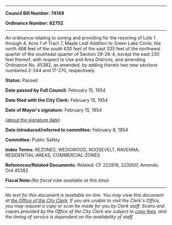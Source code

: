 

********

**Council Bill Number: 74149**
   
**Ordinance Number: 82752**
********

 An ordinance relating to zoning and providing for the rezoning of Lots 1 through 4, Acre 1 of Tract 7, Maple Leaf Addition to Green Lake Circle; the north 468 feet of the south 630 feet of the east 335 feet of the northwest quarter of the southeast quarter of Section 29-26-4, except the east 230 feet thereof; with respect to Use and Area Districts, and amending Ordinance No. 45382, as amended, by adding thereto two new sections numbered 2-344 and 17-270, respectively.

**Status:** Passed
   
**Date passed by Full Council:** February 15, 1954
   
**Date filed with the City Clerk:** February 15, 1954
   
**Date of Mayor's signature:** February 15, 1954
   
[(about the signature date)](/~public/approvaldate.htm)
   
   
   
**Date introduced/referred to committee:** February 8, 1954
   
**Committee:** Public Safety
   
   
**Index Terms:** REZONES, WEDGWOOD, ROOSEVELT, RAVENNA, RESIDENTIAL-AREAS, COMMERCIAL-ZONES

**References/Related Documents:** Related: CF 222819, 223000; Amends: Ord 45382

**Fiscal Note:**_(No fiscal note available at this time)_
********

_No text for this document is available on-line. You may view this document at [the Office of the City Clerk](http://www.seattle.gov/leg/clerk/contactUs.htm). If you are unable to visit the Clerk's Office, you may request a copy or scan be made for you by Clerk staff. Scans and copies provided by the Office of the City Clerk are subject to [copy fees](http://clerk.seattle.gov/~public/clerkfees.htm), and the timing of service is dependent on the availability of staff._

